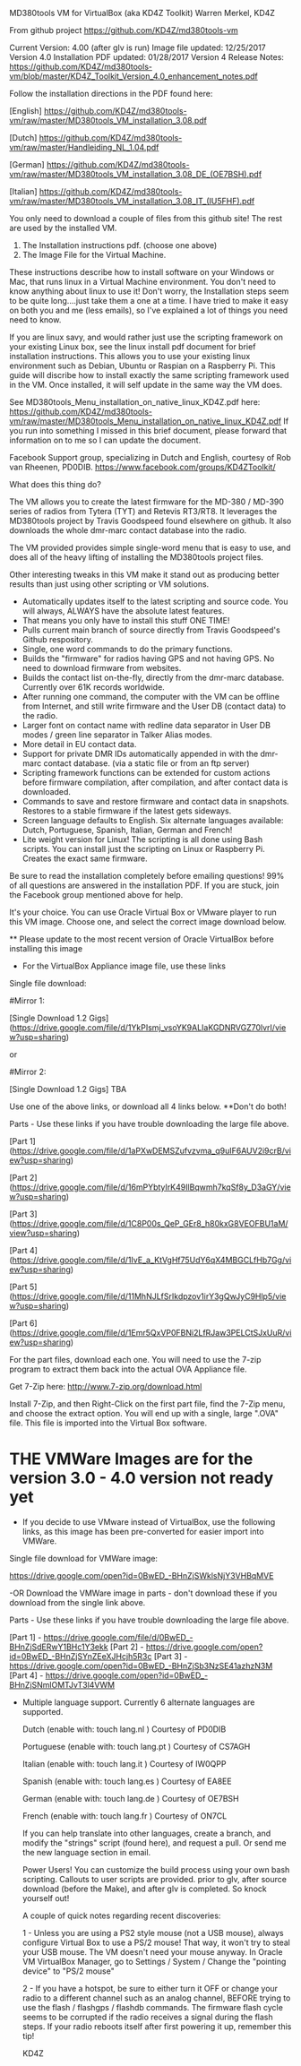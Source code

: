 MD380tools VM for VirtualBox (aka KD4Z Toolkit)
Warren Merkel, KD4Z

From github project
https://github.com/KD4Z/md380tools-vm

Current Version: 4.00 (after glv is run)
Image file updated:	 12/25/2017  Version 4.0
Installation PDF updated: 01/28/2017
Version 4 Release Notes:
https://github.com/KD4Z/md380tools-vm/blob/master/KD4Z_Toolkit_Version_4.0_enhancement_notes.pdf

Follow the installation directions in the PDF found here:

[English]
https://github.com/KD4Z/md380tools-vm/raw/master/MD380tools_VM_installation_3.08.pdf

[Dutch]
https://github.com/KD4Z/md380tools-vm/raw/master/Handleiding_NL_1.04.pdf

[German]
https://github.com/KD4Z/md380tools-vm/raw/master/MD380tools_VM_installation_3.08_DE_(OE7BSH).pdf

[Italian]
https://github.com/KD4Z/md380tools-vm/raw/master/MD380tools_VM_installation_3.08_IT_(IU5FHF).pdf

You only need to download a couple of files from this github site!  The rest are used by the installed VM.
 
1. The Installation instructions pdf. (choose one above) 
2. The Image File for the Virtual Machine. 

These instructions describe how to install software on your Windows or Mac, that runs linux in 
a Virtual Machine environment.  You don't need to know anything about linux to use it!   Don't worry,
the Installation steps seem to be quite long....just take them a one at a time.  I have tried to make it easy
on both you and me (less emails), so I've explained a lot of things you need need to know.


If you are linux savy, and would rather just use the scripting framework on your existing Linux box, see
the linux install pdf document for brief installation instructions.  This allows you to use your existing linux
environment such as Debian, Ubuntu or Raspian on a Raspberry Pi.  This guide will discribe how to install exactly
the same scripting framework used in the VM.   Once installed, it will self update in the same way the VM does. 

See MD380tools_Menu_installation_on_native_linux_KD4Z.pdf here:  
https://github.com/KD4Z/md380tools-vm/raw/master/MD380tools_Menu_installation_on_native_linux_KD4Z.pdf
If you run into something I missed in this brief document, please forward that information on to me
so I can update the document.  

Facebook Support group, specializing in Dutch and English, courtesy of Rob van Rheenen, PD0DIB.
https://www.facebook.com/groups/KD4ZToolkit/
 

What does this thing do?

The VM allows you to create the latest firmware for the MD-380 / MD-390
series of radios from Tytera (TYT) and Retevis RT3/RT8.  It leverages the MD380tools project by
Travis Goodspeed found elsewhere on github.  It also downloads the whole dmr-marc contact
database into the radio.  

The VM provided provides simple single-word menu that is easy to
use, and does all of the heavy lifting of installing the MD380tools project files.
 
Other interesting tweaks in this VM make it stand out as producing better results than just
using other scripting or VM solutions.

* Automatically updates itself to the latest scripting and source code.  You will always, ALWAYS have the absolute latest features.
* That means you only have to install this stuff ONE TIME!
* Pulls current main branch of source directly from Travis Goodspeed's Github respository.  
* Single, one word commands to do the primary functions.
* Builds the "firmware" for radios having GPS and not having GPS.  No need to download firmware from websites.
* Builds the contact list on-the-fly, directly from the dmr-marc database.  Currently over 61K records worldwide.
* After running one command, the computer with the VM can be offline from Internet, and still write
firmware and the User DB (contact data) to the radio.
* Larger font on contact name with redline data separator in User DB modes / green line separator in Talker Alias modes.
* More detail in EU contact data.
* Support for private DMR IDs automatically appended in with the dmr-marc contact database. (via a static file or from an ftp server)
* Scripting framework functions can be extended for custom actions before firmware compilation,
after compilation, and after contact data is downloaded.
* Commands to save and restore firmware and contact data in snapshots.  Restores to a stable firmware if the latest gets sideways.
* Screen language defaults to English.  Six alternate languages available: Dutch, Portuguese, Spanish, Italian, German and French!
* Lite weight version for Linux!  The scripting is all done using Bash scripts.  You can install just the scripting on Linux or Raspberry Pi.  Creates the exact same firmware.

Be sure to read the installation completely before emailing questions!  99% of all questions are
answered in the installation PDF.  If you are stuck, join the Facebook group mentioned above for help.

It's your choice.  You can use Oracle Virtual Box or VMware player to run this VM image.  Choose one, and select the correct image download below. 

** Please update to the most recent version of Oracle VirtualBox before installing this image

* For the VirtualBox Appliance image file, use these links

Single file download:

#Mirror 1:

[Single Download 1.2 Gigs] (https://drive.google.com/file/d/1YkPIsmj_vsoYK9ALIaKGDNRVGZ70lvrI/view?usp=sharing)

or 

#Mirror 2:

[Single Download 1.2 Gigs] TBA 

	
Use one of the above links, or download all 4 links below.  **Don't do both!
	
Parts - Use these links if you have trouble downloading the large file above.
	
[Part 1] (https://drive.google.com/file/d/1aPXwDEMSZufvzvma_q9uIF6AUV2i9crB/view?usp=sharing)

[Part 2] (https://drive.google.com/file/d/16mPYbtyIrK49IlBqwmh7kqSf8y_D3aGY/view?usp=sharing)

[Part 3] (https://drive.google.com/file/d/1C8P00s_QeP_GEr8_h80kxG8VEOFBU1aM/view?usp=sharing)

[Part 4] (https://drive.google.com/file/d/1IvE_a_KtVgHf75UdY6qX4MBGCLfHb7Gg/view?usp=sharing)

[Part 5] (https://drive.google.com/file/d/11MhNJLfSrIkdpzov1irY3gQwJyC9Hlp5/view?usp=sharing)

[Part 6] (https://drive.google.com/file/d/1Emr5QxVP0FBNi2LfRJaw3PELCtSJxUuR/view?usp=sharing)

For the part files, download each one.  You will need to use the 7-zip program to extract them
back into the actual OVA Appliance file. 

Get 7-Zip here:  http://www.7-zip.org/download.html 
 
Install 7-Zip, and then Right-Click on the first part file, find the 7-Zip menu, and
choose the extract option.  You will end up with a single, large ".OVA" file.  This file is imported
into the Virtual Box software.

# THE VMWare Images are for the version 3.0 - 4.0 version not ready yet

* If you decide to use VMware instead of VirtualBox, use the following links, as this image has
been pre-converted for easier import into VMWare.

Single file download for VMWare image:

https://drive.google.com/open?id=0BwED_-BHnZjSWklsNjY3VHBqMVE

-OR Download the VMWare image in parts - don't download these if you download from the single link above.

Parts - Use these links if you have trouble downloading the large file above.

[Part 1] - https://drive.google.com/file/d/0BwED_-BHnZjSdERwY1BHc1Y3ekk
[Part 2] - https://drive.google.com/open?id=0BwED_-BHnZjSYnZEeXJHcjh5R3c
[Part 3] - https://drive.google.com/open?id=0BwED_-BHnZjSb3NzSE41azhzN3M
[Part 4] - https://drive.google.com/open?id=0BwED_-BHnZjSNmlOMTJvT3l4VWM


* Multiple language support.   Currently 6 alternate languages are supported.
  
  Dutch			(enable with: touch lang.nl )  Courtesy of PD0DIB
  
  Portuguese	(enable with: touch lang.pt )  Courtesy of CS7AGH

  Italian		(enable with: touch lang.it )  Courtesy of IW0QPP

  Spanish       (enable with: touch lang.es )  Courtesy of EA8EE
   
  German        (enable with: touch lang.de )  Courtesy of OE7BSH
  
  French		(enable with: touch lang.fr )  Courtesy of ON7CL
  
  If you can help translate into other languages, create a branch, and modify the
  "strings" script (found here), and request a pull.  Or send me the new language section in email.  

    
  Power Users!  You can customize the build process using your own bash scripting.  Callouts to user scripts are provided.
  prior to glv, after source download (before the Make), and after glv is completed.  So knock yourself out!
  
  A couple of quick notes regarding recent discoveries:
  
  1 - Unless you are using a PS2 style mouse (not a USB mouse), always configure Virtual Box to use a PS/2 mouse!
  That way, it won't try to steal your USB mouse.  The VM doesn't need your mouse anyway.
  In Oracle VM VirtualBox Manager, go to Settings / System / Change the "pointing device" to "PS/2 mouse"
  
  2 - If you have a hotspot, be sure to either turn it OFF or change your radio to a different channel such as an
  analog channel, BEFORE trying to use the flash / flashgps / flashdb commands.   The firmware flash cycle seems
  to be corrupted if the radio receives a signal during the flash steps.  If your radio reboots itself after first
  powering it up, remember this tip!
  
  
  
  
  KD4Z